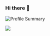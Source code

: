 ### Hi there 👋


![Profile Summary](http://github-profile-summary-cards.vercel.app/api/cards/profile-details?username=noorbhatia&theme=nord_dark)

![](http://github-profile-summary-cards.vercel.app/api/cards/most-commit-language?username=noorbhatia&theme=nord_dark)
